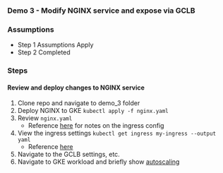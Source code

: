 ### Demo 3 - Modify NGINX service and expose via GCLB

### Assumptions
- Step 1 Assumptions Apply
- Step 2 Completed

### Steps
#### Review and deploy changes to NGINX service
1. Clone repo and navigate to demo_3 folder
2. Deploy NGINX to GKE `kubectl apply -f nginx.yaml`
3. Review  `nginx.yaml`
    - Reference [here](https://cloud.google.com/kubernetes-engine/docs/how-to/load-balance-ingress#creating_an_ingress) for notes on the ingress config
4. View the ingress settings `kubectl get ingress my-ingress --output yaml`
    - Reference [here](https://cloud.google.com/kubernetes-engine/docs/how-to/load-balance-ingress#testing_the)
5. Navigate to the GCLB settings, etc. 
6. Navigate to GKE workload and briefly show [autoscaling](https://cloud.google.com/kubernetes-engine/docs/how-to/horizontal-pod-autoscaling#resource-utilization)
